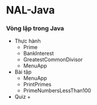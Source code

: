 # NAL-Java
### Vòng lặp trong Java
+ Thực hành
  + Prime
  + BankInterest
  + GreatestCommonDivisor
  + MenuApp
+ Bài tập
  + MenuApp
  + PrintPrimes
  + PrimeNumbersLessThan100
+ Quiz
  + 